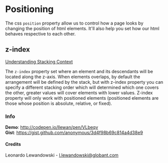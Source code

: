 # Positioning

The css `position` property allow us to control how a page looks by changing the position of html elements. It'll also help you set how our html behaves respective to each other.

## z-index

[Understanding Stacking Context](../stacking-context/what.md)

The `z-index` property set where an element and its descendants will be located along the z-axis.
When elements overlaps, by default the arrangement will be defined by the stack, but with z-index property you can specify a different stacking order which will determined which one covers the other, greater values will cover elements with lower values. 
Z-index property will only work with positioned elements (positioned elements are those whose position is absolute, relative, or fixed).

### Info
__Demo__: http://codepen.io/llewan/pen/VLbeqv   
__Gist__: https://gist.github.com/anonymous/3d4f98b69c814a4d38e9

#### Credits

Leonardo Lewandowski - <l.lewandowski@globant.com>

